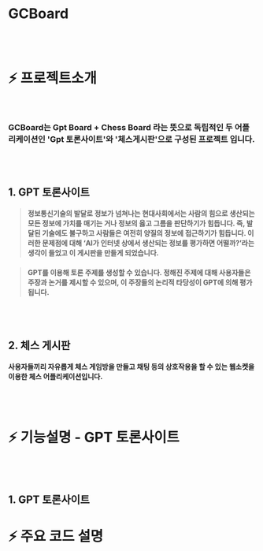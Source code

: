 # GCBoard


<br/><br/>

# :zap: 프로젝트소개
<br/>

### GCBoard는 Gpt Board + Chess Board 라는 뜻으로 독립적인 두 어플리케이션인 'Gpt 토론사이트'와 '체스게시판'으로 구성된 프로젝트 입니다.

<br/><br/>

##  1. GPT 토론사이트

> #### 정보통신기술의 발달로 정보가 넘쳐나는 현대사회에서는 사람의 힘으로 생산되는 모든 정보에 가치를 매기는 거나 정보의 옳고 그름을 판단하기가 힘듭니다. 즉, 발달된 기술에도 불구하고 사람들은 여전히 양질의 정보에 접근하기가 힘듭니다. 이러한 문제점에 대해 ‘AI가 인터넷 상에서 생산되는 정보를 평가하면 어떨까?’라는 생각이 들었고 이 게시판을 만들게 되었습니다.

>  #### GPT를 이용해 토론 주제를 생성할 수 있습니다. 정해진 주제에 대해 사용자들은 주장과 논거를 제시할 수 있으며, 이 주장들의 논리적 타당성이 GPT에 의해 평가됩니다.

<br/><br/>

##  2. 체스 게시판

  #### 사용자들끼리 자유롭게 체스 게임방을 만들고 채팅 등의 상호작용을 할 수 있는 웹소켓을 이용한 체스 어플리케이션입니다. 

<br/><br/>
  
# :zap: 기능설명 - GPT 토론사이트

<br/><br/>

##  1. GPT 토론사이트







# :zap: 주요 코드 설명















